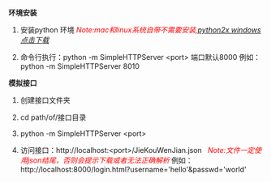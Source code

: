 **环境安装**


  1. 安装python 环境 _<font color='red'>Note:mac和linux系统自带不需要安装,[python2x windows 点击下载](https://www.python.org/downloads/windows/)</font>_

  2. 命令行执行：python -m SimpleHTTPServer \<port\> 端口默认8000
     例如：python -m SimpleHTTPServer 8010


**模拟接口**

  1. 创建接口文件夹

  2. cd path/of/接口目录

  3. python -m SimpleHTTPServer \<port\>

  4. 访问接口：http://localhost:\<port\>/JieKouWenJian.json _<font color='red'>&#160;&#160;Note:文件一定使用json结尾，否则会提示下载或者无法正确解析</font>_
     例如：http://localhost:8000/login.html?username='hello'&passwd='world'
```
